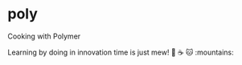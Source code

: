 # poly
Cooking with Polymer

Learning by doing in innovation time is just mew! :pizza: :coffee: :cat: :mountains:
